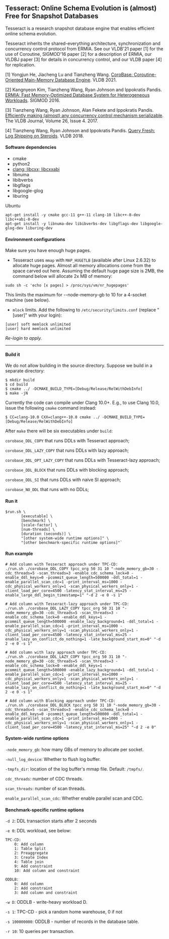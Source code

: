## Tesseract: Online Schema Evolution is (almost) Free for Snapshot Databases

Tesseract is a research snapshot database engine that enables efficient online schema evolution.

Tesseract inherits the shared-everything architecture, synchronization and concurrency control protocol from ERMIA. See our VLDB'21 paper [1] for the use of Coroutine, SIGMOD'16 paper [2] for a description of ERMIA, our VLDBJ paper [3] for details in concurrency control, and our VLDB paper [4] for replication.

\[1\] Yongjun He, Jiacheng Lu and Tianzheng Wang. [CoroBase: Coroutine-Oriented Main-Memory Database Engine](http://www.vldb.org/pvldb/vol14/p431-he.pdf). VLDB 2021.

\[2\] Kangnyeon Kim, Tianzheng Wang, Ryan Johnson and Ippokratis Pandis. [ERMIA: Fast Memory-Optimized Database System for Heterogeneous Workloads](https://dl.acm.org/doi/10.1145/2882903.2882905). SIGMOD 2016.

\[3\] Tianzheng Wang, Ryan Johnson, Alan Fekete and Ippokratis Pandis. [Efficiently making (almost) any concurrency control mechanism serializable](https://link.springer.com/article/10.1007/s00778-017-0463-8). The VLDB Journal, Volume 26, Issue 4. 2017.

\[4\] Tianzheng Wang, Ryan Johnson and Ippokratis Pandis. [Query Fresh: Log Shipping on Steroids](http://www.vldb.org/pvldb/vol11/p406-wang.pdf). VLDB 2018.

#### Software dependencies
* cmake
* python2
* [clang; libcxx; libcxxabi](https://github.com/llvm/llvm-project)
* libnuma
* libibverbs
* libgflags
* libgoogle-glog
* liburing

Ubuntu
```
apt-get install -y cmake gcc-11 g++-11 clang-10 libc++-8-dev libc++abi-8-dev
apt-get install -y libnuma-dev libibverbs-dev libgflags-dev libgoogle-glog-dev liburing-dev
```

#### Environment configurations
Make sure you have enough huge pages.

* Tesseract uses `mmap` with `MAP_HUGETLB` (available after Linux 2.6.32) to allocate huge pages. Almost all memory allocations come from the space carved out here. Assuming the default huge page size is 2MB, the command below will allocate 2x MB of memory:
```
sudo sh -c 'echo [x pages] > /proc/sys/vm/nr_hugepages'
```
This limits the maximum for --node-memory-gb to 10 for a 4-socket machine (see below).

* `mlock` limits. Add the following to `/etc/security/limits.conf` (replace "[user]" with your login):
```
[user] soft memlock unlimited
[user] hard memlock unlimited
```
*Re-login to apply.*

--------
#### Build it
We do not allow building in the source directory. Suppose we build in a separate directory:

```
$ mkdir build
$ cd build
$ cmake ../ -DCMAKE_BUILD_TYPE=[Debug/Release/RelWithDebInfo]
$ make -jN
```

Currently the code can compile under Clang 10.0+. E.g., to use Clang 10.0, issue the following `cmake` command instead:
```
$ CC=clang-10.0 CXX=clang++-10.0 cmake ../ -DCMAKE_BUILD_TYPE=[Debug/Release/RelWithDebInfo]
```

After `make` there will be six executables under `build`: 

`corobase_DDL_COPY` that runs DDLs with Tesseract approach;

`corobase_DDL_LAZY_COPY` that runs DDLs with lazy approach;

`corobase_DDL_OPT_LAZY_COPY` that runs DDLs with Tesseract-lazy approach;

`corobase_DDL_BLOCK` that runs DDLs with blocking approach;

`corobase_DDL_SI` that runs DDLs with naive SI approach;

`corobase_NO_DDL` that runs with no DDLs;

#### Run it
```
$run.sh \
       [executable] \
       [benchmark] \
       [scale-factor] \
       [num-threads] \
       [duration (seconds)] \
       "[other system-wide runtime options]" \
       "[other benchmark-specific runtime options]"`
```

#### Run example
```
# Add column with Tesseract approach under TPC-CD:
./run.sh ./corobase_DDL_COPY tpcc_org 50 31 10 "-node_memory_gb=30 -cdc_threads=5 -scan_threads=3 -enable_cdc_schema_lock=0 -enable_ddl_keys=0 -pcommit_queue_length=500000 -ddl_total=1 -enable_parallel_scan_cdc=1 -print_interval_ms=1000 -cdc_physical_workers_only=1 -scan_physical_workers_only=1 -client_load_per_core=4500 -latency_stat_interval_ms=25 -enable_large_ddl_begin_timestamp=1" "-d 2 -e 0 -s 1"

# Add column with Tesseract-lazy approach under TPC-CD:
./run.sh ./corobase_DDL_LAZY_COPY tpcc_org 50 31 10 "-node_memory_gb=30 -cdc_threads=5 -scan_threads=3 -enable_cdc_schema_lock=0 -enable_ddl_keys=1 -pcommit_queue_length=500000 -enable_lazy_background=1 -ddl_total=1 -enable_parallel_scan_cdc=1 -print_interval_ms=1000 -cdc_physical_workers_only=1 -scan_physical_workers_only=1 -client_load_per_core=4500 -latency_stat_interval_ms=25 -enable_lazy_on_conflict_do_nothing=1 -late_background_start_ms=0" "-d 2 -e 0 -s 1"

# Add column with lazy approach under TPC-CD:
./run.sh ./corobase_DDL_LAZY_COPY tpcc_org 50 31 10 "-node_memory_gb=30 -cdc_threads=5 -scan_threads=3 -enable_cdc_schema_lock=0 -enable_ddl_keys=1 -pcommit_queue_length=500000 -enable_lazy_background=1 -ddl_total=1 -enable_parallel_scan_cdc=1 -print_interval_ms=1000 -cdc_physical_workers_only=1 -scan_physical_workers_only=1 -client_load_per_core=4500 -latency_stat_interval_ms=25 -enable_lazy_on_conflict_do_nothing=1 -late_background_start_ms=0" "-d 2 -e 0 -s 1"

# Add column with Blocking approach under TPC-CD:
./run.sh ./corobase_DDL_BLOCK tpcc_org 50 31 10 "-node_memory_gb=30 -cdc_threads=5 -scan_threads=3 -enable_cdc_schema_lock=0 -enable_ddl_keys=0 -pcommit_queue_length=500000 -ddl_total=1 -enable_parallel_scan_cdc=1 -print_interval_ms=1000 -cdc_physical_workers_only=1 -scan_physical_workers_only=1 -client_load_per_core=4500 -latency_stat_interval_ms=25" "-d 2 -e 0"
```

#### System-wide runtime options

`-node_memory_gb`: how many GBs of memory to allocate per socket.

`-null_log_device`: Whether to flush log buffer.

`-tmpfs_dir`: location of the log buffer's mmap file. Default: `/tmpfs/`.

`cdc_threads`: number of CDC threads.

`scan_threads`: number of scan threads.

`enable_parallel_scan_cdc`: Whether enable parallel scan and CDC.

#### Benchmark-specific runtime options

`-d 2`: DDL transaction starts after 2 seconds

`-e 0`: DDL workload, see below:
```
TPC-CD:
    0: Add column
    1: Table Split
    2: Preaggregate
    3: Create Index
    4: Table join
    9: Add constraint
    10: Add column and constraint
    
ODDLB:
    0: Add column
    2: Add constraint
    3: Add column and constraint
```

`-w D`: ODDLB - write-heavy workload D.

`-s 1`: TPC-CD - pick a random home warehouse, 0 if not

`-s 100000000`: ODDLB - number of records in the database table.

`-r 10`: 10 queries per transaction.
